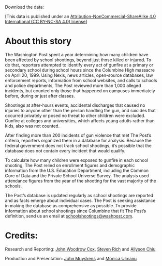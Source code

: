 Download the data:

[This data is published under an [Attribution-NonCommercial-ShareAlike 4.0 International (CC BY-NC-SA 4.0) license](https://creativecommons.org/licenses/by-nc-sa/4.0/)]

# About this story

The Washington Post spent a year determining how many children have been affected by school shootings, beyond just those killed or injured. To do that, reporters attempted to identify every act of gunfire at a primary or secondary school during school hours since the Columbine High massacre on April 20, 1999. Using Nexis, news articles, open-source databases, law enforcement reports, information from school websites, and calls to schools and police departments, The Post reviewed more than 1,000 alleged incidents, but counted only those that happened on campuses immediately before, during or just after classes.

Shootings at after-hours events, accidental discharges that caused no injuries to anyone other than the person handling the gun, and suicides that occurred privately or posed no threat to other children were excluded. Gunfire at colleges and universities, which affects young adults rather than kids, also was not counted.

After finding more than 200 incidents of gun violence that met The Post’s criteria, reporters organized them in a database for analysis. Because the federal government does not track school shootings, it’s possible that the database does not contain every incident that would qualify.

To calculate how many children were exposed to gunfire in each school shooting, The Post relied on enrollment figures and demographic information from the U.S. Education Department, including the Common Core of Data and the Private School Universe Survey. The analysis used attendance figures from the year of the shooting for the vast majority of the schools. 

The Post’s database is updated regularly as school shootings are reported and as facts emerge about individual cases. The Post is seeking assistance in making the database as comprehensive as possible. To provide information about school shootings since Columbine that fit The Post’s definition, send us an email at schoolshootings@washpost.com.

# Credits:

Research and Reporting: [John Woodrow Cox](https://www.washingtonpost.com/people/john-woodrow-cox/), [Steven Rich](https://www.washingtonpost.com/people/steven-rich/) and [Allyson Chiu](https://www.washingtonpost.com/people/allyson-chiu/)

Production and Presentation: [John Muyskens](https://www.washingtonpost.com/people/john-muyskens/) and [Monica Ulmanu](https://www.washingtonpost.com/people/monica-ulmanu/)
